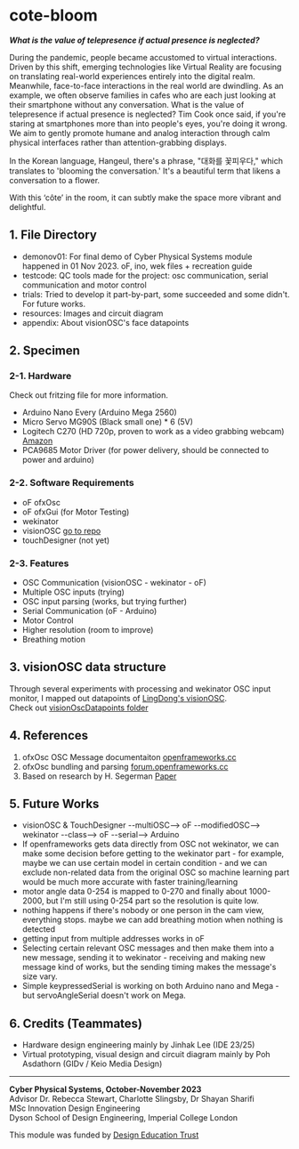 # cote-bloom
**_What is the value of telepresence if actual presence is neglected?_**  

During the pandemic, people became accustomed to virtual interactions. Driven by this shift, emerging technologies like Virtual Reality are focusing on translating real-world experiences entirely into the digital realm. Meanwhile, face-to-face interactions in the real world are dwindling. As an example, we often observe families in cafes who are each just looking at their smartphone without any conversation. What is the value of telepresence if actual presence is neglected? Tim Cook once said, if you're staring at smartphones more than into people's eyes, you're doing it wrong. We aim to gently promote humane and analog interaction through calm physical interfaces rather than attention-grabbing displays.  
  
In the Korean language, Hangeul, there's a phrase, "대화를 꽃피우다," which translates to 'blooming the conversation.' It's a beautiful term that likens a conversation to a flower.
  
With this ‘côte’ in the room, it can subtly make the space more vibrant and delightful.
## 1. File Directory
- demonov01: For final demo of Cyber Physical Systems module happened in 01 Nov 2023. oF, ino, wek files + recreation guide
- testcode: QC tools made for the project: osc communication, serial communication and motor control
- trials: Tried to develop it part-by-part, some succeeded and some didn't. For future works.
- resources: Images and circuit diagram
- appendix: About visionOSC's face datapoints
## 2. Specimen
### 2-1. Hardware
Check out fritzing file for more information.
- Arduino Nano Every (Arduino Mega 2560)
- Micro Servo MG90S (Black small one) * 6 (5V)
- Logitech C270 (HD 720p, proven to work as a video grabbing webcam) [Amazon](https://www.amazon.co.uk/dp/B01BGBJ8Y0?psc=1&ref=ppx_yo2ov_dt_b_product_details)
- PCA9685 Motor Driver (for power delivery, should be connected to power and arduino)
### 2-2. Software Requirements
- oF ofxOsc
- oF ofxGui (for Motor Testing)
- wekinator
- visionOSC [go to repo](https://github.com/LingDong-/VisionOSC)
- touchDesigner (not yet)
### 2-3. Features
- OSC Communication (visionOSC - wekinator - oF)
- Multiple OSC inputs (trying)
- OSC input parsing (works, but trying further)
- Serial Communication (oF - Arduino)
- Motor Control
- Higher resolution (room to improve)
- Breathing motion
## 3. visionOSC data structure
Through several experiments with processing and wekinator OSC input monitor, I mapped out datapoints of [LingDong's visionOSC](https://github.com/LingDong-/VisionOSC).  
Check out [visionOscDatapoints folder](https://github.com/chanulee/cote-bloom/tree/main/appendix/visionOscDatapoints)
## 4. References
1. ofxOsc OSC Message documentaiton [openframeworks.cc](https://openframeworks.cc/documentation/ofxOsc/ofxOscMessage/)
2. ofxOsc bundling and parsing [forum.openframeworks.cc](https://forum.openframeworks.cc/t/osc-bundle-help/15404)
3. Based on research by H. Segerman [Paper](https://archive.bridgesmathart.org/2022/bridges2022-313.pdf)
## 5. Future Works
- visionOSC & TouchDesigner --multiOSC--> oF --modifiedOSC--> wekinator --class--> oF --serial--> Arduino
- If openframeworks gets data directly from OSC not wekinator, we can make some decision before getting to the wekinator part - for example, maybe we can use certain model in certain condition - and we can exclude non-related data from the original OSC so machine learning part would be much more accurate with faster training/learning
- motor angle data 0-254 is mapped to 0-270 and finally about 1000-2000, but I'm still using 0-254 part so the resolution is quite low.
- nothing happens if there's nobody or one person in the cam view, everything stops. maybe we can add breathing motion when nothing is detected
- getting input from multiple addresses works in oF
- Selecting certain relevant OSC messages and then make them into a new message, sending it to wekinator - receiving and making new message kind of works, but the sending timing makes the message's size vary.
- Simple keypressedSerial is working on both Arduino nano and Mega - but servoAngleSerial doesn't work on Mega.
## 6. Credits (Teammates)
- Hardware design engineering mainly by Jinhak Lee (IDE 23/25)
- Virtual prototyping, visual design and circuit diagram mainly by Poh Asdathorn (GIDv / Keio Media Design)
---
**Cyber Physical Systems, October-November 2023**    
Advisor Dr. Rebecca Stewart, Charlotte Slingsby, Dr Shayan Sharifi   
MSc Innovation Design Engineering   
Dyson School of Design Engineering, Imperial College London  
  
This module was funded by [Design Education Trust](https://www.designeducationtrust.org.uk/)
